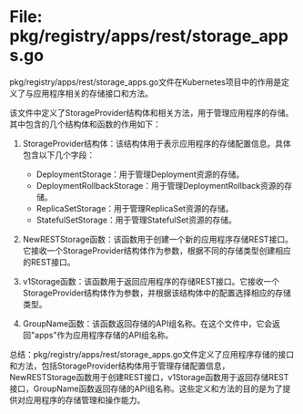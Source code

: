 # File: pkg/registry/apps/rest/storage_apps.go

pkg/registry/apps/rest/storage_apps.go文件在Kubernetes项目中的作用是定义了与应用程序相关的存储接口和方法。

该文件中定义了StorageProvider结构体和相关方法，用于管理应用程序的存储。其中包含的几个结构体和函数的作用如下：

1. StorageProvider结构体：该结构体用于表示应用程序的存储配置信息。具体包含以下几个字段：
   - DeploymentStorage：用于管理Deployment资源的存储。
   - DeploymentRollbackStorage：用于管理DeploymentRollback资源的存储。
   - ReplicaSetStorage：用于管理ReplicaSet资源的存储。
   - StatefulSetStorage：用于管理StatefulSet资源的存储。

2. NewRESTStorage函数：该函数用于创建一个新的应用程序存储REST接口。它接收一个StorageProvider结构体作为参数，根据不同的存储类型创建相应的REST接口。

3. v1Storage函数：该函数用于返回应用程序的存储REST接口。它接收一个StorageProvider结构体作为参数，并根据该结构体中的配置选择相应的存储类型。

4. GroupName函数：该函数返回存储的API组名称。在这个文件中，它会返回"apps"作为应用程序存储的API组名称。

总结：pkg/registry/apps/rest/storage_apps.go文件定义了应用程序存储的接口和方法，包括StorageProvider结构体用于管理存储配置信息，NewRESTStorage函数用于创建REST接口，v1Storage函数用于返回存储REST接口，GroupName函数返回存储的API组名称。这些定义和方法的目的是为了提供对应用程序的存储管理和操作能力。

